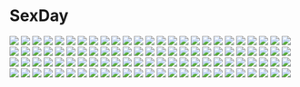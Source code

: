 # SexDay
![](https://konachan.com/jpeg/35724326f4efb17f4a606be104613a0b/Konachan.com%20-%20252694%20armor%20blue_eyes%20boots%20fate_grand_order%20fate_%28series%29%20flowers%20gloves%20hat%20hizuki_miya%20long_hair%20skirt%20thighhighs%20twintails%20white_hair.jpg)
![](https://konachan.com/image/a3b16cc26404fd4b71d9283c82171f87/Konachan.com%20-%2092392%20blonde_hair%20blush%20flandre_scarlet%20short_hair%20touhou%20vampire%20wings.jpg)
![](https://konachan.com/image/d3afc3720cba571cba5db55bb251df74/Konachan.com%20-%2033046%20nishimata_aoi%20oretachi_ni_tsubasa_wa_nai%20watarai_asuka.jpg)
![](https://konachan.com/jpeg/e503e5da078cf1313d6576bbf02a1234/Konachan.com%20-%20162152%20breasts%20brown_hair%20game_cg%20kamiya_tomoe%20masturbation%20nipples%20no_bra%20panties%20school_uniform%20shirogane_otome%20thighhighs%20underwear%20vibrator%20wet.jpg)
![](https://konachan.com/jpeg/284764d726e33ff095126f2ff5db152d/Konachan.com%20-%20272606%20alchemist_mafercca%20ass%20blush%20game_cg%20long_hair%20mirror_%28game%29%20purple_hair%20red_eyes%20tagme_%28artist%29%20witch.jpg)
![](https://konachan.com/image/a3fca6edf59c462068c10ef7c5bef673/Konachan.com%20-%20153125%20komeiji_koishi%20touhou%20yoshioka_yoshiko.jpg)
![](https://konachan.com/image/ef79eafa46da409240ae328313a777bc/Konachan.com%20-%2085479%20blazblue%20gloves%20ragna_the_bloodedge%20scenic%20short_hair%20water%20weapon%20white_hair.jpg)
![](https://konachan.com/jpeg/8fd4deeeb0e03b25b3efc8090f193fec/Konachan.com%20-%20161835%20brown_hair%20bunny%20candy%20inugami_kira%20lolita_fashion%20long_hair%20original%20panties%20thighhighs%20underwear.jpg)
![](https://konachan.com/image/792776e22d9d2c2ee28eda1694a998b4/Konachan.com%20-%20302267%202girls%20beach%20blonde_hair%20blue_eyes%20breasts%20cameltoe%20clouds%20dark_skin%20glasses%20green_eyes%20hat%20nipples%20obiwan%20sky%20swimsuit%20tan_lines%20water%20xin_%28moehime%29.jpg)
![](https://konachan.com/jpeg/4a057aa214f571329114c3d3c32bf4e7/Konachan.com%20-%20117408%20inubashiri_momiji%20tagme%20touhou%20wolfgirl.jpg)
![](https://konachan.com/image/57c622b46caa29b295d5e3978a845c51/Konachan.com%20-%20204605%20animal_ears%20breasts%20catgirl%20collar%20dk_senie%20hoodie%20long_hair%20nipples%20nude%20patchouli_knowledge%20purple_eyes%20purple_hair%20thighhighs%20touhou.jpg)
![](https://konachan.com/image/ff71a79b0fc445927489e6edec5427a8/Konachan.com%20-%20202886%20applique%20bed%20breasts%20gray_hair%20hana_no_no_ni_saku_utakata_no%20japanese_clothes%20long_hair%20miko%20nipples%20no_bra%20nopan%20odawara_hakone%20open_shirt.jpg)
![](https://konachan.com/image/162a7fafd788f7bdbce66d8a0ea49ca3/Konachan.com%20-%2018115%20arcueid_brunestud%20ciel%20hisui%20kohaku%20shingetsutan_tsukihime%20tohno_akiha%20twins.jpg)
![](https://konachan.com/image/44bdd880ebcffffaebf3a8df061b689b/Konachan.com%20-%206868%20canvas.jpg)
![](https://konachan.com/image/70521fb378631c22bdc0ce0891ec7532/Konachan.com%20-%2097513%20blue_hair%20hatsune_miku%20thighhighs%20twintails%20vocaloid.jpg)
![](https://konachan.com/jpeg/e725d724e0de7662a0bc849348d207c4/Konachan.com%20-%20172153%20blue_eyes%20blush%20boots%20dangan-ronpa%20gloves%20kureaki_%28exit%29%20long_hair%20maizono_sayaka%20navel%20purple_eyes%20school_uniform%20shoujo_ai%20tears%20thighhighs.jpg)
![](https://konachan.com/image/035d70979838a2d7342feda253fda267/Konachan.com%20-%2049369%20akiakane%20aliasing%20all_male%20close%20kagamine_len%20male%20migikata_no_chou_%28vocaloid%29%20polychromatic%20vocaloid.jpg)
![](https://konachan.com/jpeg/1deabdc33d26e7e0b6fe9b42cb92a467/Konachan.com%20-%20227797%20aqua_eyes%20aqua_hair%20blue_eyes%20bow%20gloves%20hat%20hatsune_miku%20kyod%2B%20long_hair%20magical_mirai_%28vocaloid%29%20thighhighs%20twintails%20vocaloid%20watermark.jpg)
![](https://konachan.com/image/3dd92506c001e99cdc2ad4711d54a05b/Konachan.com%20-%20220184%202girls%20gray_hair%20green_eyes%20headband%20komeiji_koishi%20komeiji_satori%20pink_eyes%20pink_hair%20ribbons%20short_hair%20shoujo_ai%20skirt%20touhou%20ume_ren.jpg)
![](https://konachan.com/jpeg/cc9009695fd4d8e34001439e626d2a37/Konachan.com%20-%2069299%20audrey_burne%20close%20mobile_suit_gundam%20mobile_suit_gundam_unicorn.jpg)
![](https://konachan.com/image/52239cf1aea090e14aa275f104c88587/Konachan.com%20-%20102283%20barefoot%20food%20pao-lin_huan%20tiger_%26_bunny%20tosarayama.jpg)
![](https://konachan.com/jpeg/6c1d51679602cfcd4bb3e07d0bd87c2b/Konachan.com%20-%20267709%20bakugou_katsuki%20black_hair%20blonde_hair%20blush%20breasts%20genderswap%20green_eyes%20group%20midoriya_izuku%20nude%20orange_eyes%20scar%20sex%20short_hair%20waifu2x.jpg)
![](https://konachan.com/image/9175f8798da05e6300e0e93d19697a61/Konachan.com%20-%20168875%20aircraft%20blonde_hair%20blue_eyes%20boat%20bra%20breasts%20cleavage%20combat_vehicle%20goggles%20instant-ip%20long_hair%20open_shirt%20tagme_%28character%29%20underwear.jpg)
![](https://konachan.com/jpeg/90c8a313fc37f70650416fb82263ba8f/Konachan.com%20-%20117083%20blue_hair%20censored%20game_cg%20lunaris_filia%20maid%20melis%20mikagami_mamizu%20nipples%20panties%20penis%20pointed_ears%20pussy%20sex%20underwear%20whirlpool.jpg)
![](https://konachan.com/image/4bbd5768468cc475538cbccf89164457/Konachan.com%20-%20267027%20300_heroes%20blood%20breasts%20computer%20erect_nipples%20hanshu%20long_hair%20pink_hair%20red_eyes%20robot%20techgirl.jpg)
![](https://konachan.com/jpeg/179091baca35a667537dcd02775ea735/Konachan.com%20-%2080318%20all_male%20kiriki_liszt%20male%20ookami-san_to_shichinin_no_nakama-tachi%20trap%20vector.jpg)
![](https://konachan.com/image/52325cd9bd41a628f472a40e97ad07c6/Konachan.com%20-%20115818%20armor%20black_hair%20blade_%26_soul%20chinese_clothes%20chinese_dress%20gray%20jin_varrel%20orange_eyes%20sword%20weapon%20wristwear.jpg)
![](https://konachan.com/jpeg/b2a2a9c5ab879c6ce494d85fde13896c/Konachan.com%20-%20238753%20anthropomorphism%20black_hair%20bodysuit%20breasts%20brown_eyes%20headphones%20kemono_friends%20long_hair%20nahaki%20thighhighs%20zoom_layer.jpg)
![](https://konachan.com/image/8a30d8fe0aeef31feaabff4fbeda099c/Konachan.com%20-%2064391%20darker_than_black%20gun%20pantyhose%20red_hair%20skirt%20suou_pavlichenko%20upskirt%20weapon%20white.jpg)
![](https://konachan.com/jpeg/855125e3f7412e7e7528263bf481c061/Konachan.com%20-%2077321%202girls%20flandre_scarlet%20garter_belt%20monochrome%20remilia_scarlet%20see_through%20touhou%20vampire.jpg)
![](https://konachan.com/image/f4b56a776ec7a5075c0d009203a7b4e0/Konachan.com%20-%2059227%20ass%20breasts%20long_hair%20open_shirt%20sara_sara_sasara%20shirotae_aya.jpg)
![](https://konachan.com/jpeg/843ed9433fa6203e6000e6050b20c6f7/Konachan.com%20-%20114036%20blonde_hair%20blush%20bra%20breasts%20cleavage%20game_cg%20hoshikawa_shizuku%20mirai_nostalgia%20purple_software%20siki%20underwear.jpg)
![](https://konachan.com/image/c620f862f7ca17c8a725d59e7baf0890/Konachan.com%20-%20280077%20building%20city%20clouds%20japanese_clothes%20kagura_%28senran_kagura%29%20loli%20ribbons%20rooftop%20senran_kagura%20sky%20yaegashi_nan.jpg)
![](https://konachan.com/image/b53dcf95f7407652f5c7dd0e20e27bec/Konachan.com%20-%20248923%20bell%20brown_hair%20flowers%20haruka_natsuki%20japanese_clothes%20long_hair%20original%20petals%20purple_eyes%20umbrella.jpg)
![](https://konachan.com/jpeg/70dc74705832c4d96b1a1e6e2408c78d/Konachan.com%20-%20167188%20blush%20breasts%20censored%20fujita_konomi%20game_cg%20hearts_%28company%29%20long_hair%20natsume_eri%20nipples%20paizuri%20penis%20pink_eyes%20purple_hair.jpg)
![](https://konachan.com/jpeg/88e13d0688cfbb91e4f4e4d8a6d5c23e/Konachan.com%20-%20116290%20game_cg%20love_2_quad%20marmalade%20naruse_hirofumi%20toudou_chitose.jpg)
![](https://konachan.com/jpeg/75eb7daab52284cd774af3fb7306bcc3/Konachan.com%20-%20280682%20blue_hair%20blush%20censored%20close%20fellatio%20game_cg%20kadomi_ibarako%20long_hair%20navel_%28company%29%20penis%20spiral%21%21%20tanihara_natsuki.jpg)
![](https://konachan.com/image/49ddee513430b5dc06c81ab193e40597/Konachan.com%20-%20276995%20apple228%20brown_hair%20building%20city%20close%20elbow_gloves%20gloves%20headdress%20lolita_fashion%20long_hair%20original%20purple_eyes%20sky.jpg)
![](https://konachan.com/jpeg/20fa8c74a4714c2839a3510eb1580af8/Konachan.com%20-%20271929%202girls%20aqua_eyes%20blue_hair%20bow%20building%20city%20clouds%20emori_el%20hat%20hoodie%20long_hair%20night%20panties%20pantyhose%20scarf%20skirt%20sky%20snow%20stars%20tree%20underwear.jpg)
![](https://konachan.com/jpeg/b1c478d44d4bf402f7b68f69e4fbf1b5/Konachan.com%20-%20202755%20aircraft%20dreadtie%20fire%20gun%20kneehighs%20original%20school_uniform%20signed%20weapon.jpg)
![](https://konachan.com/image/c3f048dd365fea664de5b3efebe47fcf/Konachan.com%20-%2077276%20working%21%21%20yamada_aoi.jpg)
![](https://konachan.com/jpeg/6acfb4ac0b486dc07b59ff3e32572bbc/Konachan.com%20-%2064451%20alcot%20blue_eyes%20blue_hair%20blush%20breasts%20chibi%20ezekiel%20food%20green_eyes%20green_hair%20kiss%20long_hair%20maid%20nipples%20ponytail%20red_eyes%20ribbons%20twintails.jpg)
![](https://konachan.com/image/880a4fb9c811ad3524f880c3d6f5e3d0/Konachan.com%20-%2056816%20demon%20flandre_scarlet%20group%20hong_meiling%20izayoi_sakuya%20koakuma%20maid%20patchouli_knowledge%20polychromatic%20remilia_scarlet%20touhou%20vampire.jpg)
![](https://konachan.com/image/9e2f94f482601f3ce5aeeff20d66544f/Konachan.com%20-%20135077%20blonde_hair%20bow%20dress%20hat%20kirisame_marisa%20long_hair%20maeda_kousuke%20magic%20red_eyes%20ribbons%20touhou%20witch%20zoom_layer.jpg)
![](https://konachan.com/image/0b1f25916ea616c183a5064532a1b0d8/Konachan.com%20-%20169646%20blue_eyes%20blue_hair%20blush%20kaku_seiga%20pakapom%20panties%20short_hair%20signed%20touhou%20underwear.jpg)
![](https://konachan.com/image/b85da3f31c181db7377694d82855fd9b/Konachan.com%20-%2057414%206u_%28eternal_land%29%20blue_eyes%20blue_hair%20cirno%20dress%20fairy%20short_hair%20tears%20touhou%20wings.jpg)
![](https://konachan.com/image/3acc44db3bba28922b449fb1bd221e7c/Konachan.com%20-%20256794%20blood%20blue_eyes%20blush%20bra%20breasts%20cian_yo%20drink%20glasses%20long_hair%20navel%20nipples%20overwatch%20panties%20penis%20ponytail%20pussy%20sex%20tears%20uncensored%20underwear.jpg)
![](https://konachan.com/jpeg/7c67c910feb3ae7e5e67c9274c6af5a8/Konachan.com%20-%20228585%20animal_ears%20bed%20black_hair%20blush%20bondage%20breasts%20bunny_ears%20bunnygirl%20flowers%20kestrel%20original%20pantyhose%20petals%20red_eyes%20ribbons.jpg)
![](https://konachan.com/image/67b021e3e0c176d63b1af2a2be98ac90/Konachan.com%20-%2011363%20taiho_shichauzo%20tsujimoto_natsumi.jpg)
![](https://konachan.com/image/bd2d3131569590bc7e343e379a4e800a/Konachan.com%20-%2039082%20brown_hair%20dress%20kamikita_komari%20little_busters%21%20na-ga%20natsume_rin%20skirt%20yellow.jpg)
![](https://konachan.com/jpeg/f9a5573d69f9183bba2e30c841f17ba3/Konachan.com%20-%20154838%20armor%20blue_eyes%20long_hair%20purple_hair%20saint_seiya%20samia_escorcio%20wings.jpg)
![](https://konachan.com/jpeg/dcd5111552268679f38d00b5a2881872/Konachan.com%20-%20121824%20bath%20breasts%20brown_hair%20game_cg%20haruka_natsuki%20nipples%20nude%20tae%20yurikago_kara_tenshi_made.jpg)
![](https://konachan.com/jpeg/0584ddede638f5f8b5d5da445423da95/Konachan.com%20-%20218186%20animal_ears%20breasts%20brown_hair%20cleavage%20foxgirl%20green_eyes%20kuromiya%20kuromiya_raika%20long_hair%20original%20skirt%20tail%20thighhighs%20underwear%20waifu2x.jpg)
![](https://konachan.com/image/32568f2ce3e8c87d514ae44b7a793ad8/Konachan.com%20-%20136460%20clouds%20monorisu%20original%20realistic%20scenic.jpg)
![](https://konachan.com/image/f790273f515a20c6b9b054dbdb79f097/Konachan.com%20-%20181496%202girls%20black_hair%20hat%20houjuu_nue%20murasa_minamitsu%20short_hair%20touhou%20wings%20wiriam07.jpg)
![](https://konachan.com/image/7f0996b5331cc645c44c1c62404c9645/Konachan.com%20-%20166099%20animal%20black_hair%20brown_hair%20building%20cat%20city%20clouds%20flowers%20long_hair%20morifumi%20original%20purple_hair%20scenic%20school_uniform%20short_hair%20tree.jpg)
![](https://konachan.com/jpeg/11f5f190681040f4699ccd2d815e040a/Konachan.com%20-%20274292%20animal_ears%20ass%20ass_grab%20blonde_hair%20blush%20catgirl%20erect_nipples%20orange_eyes%20original%20panties%20ponytail%20tail%20thighhighs%20tiffy%20underwear.jpg)
![](https://konachan.com/jpeg/264df06ac1be357f0b1a814776e125f9/Konachan.com%20-%20197958%20amakoi_syrups%20breasts%20brown_hair%20censored%20game_cg%20mint_cube%20nipples%20no_bra%20pan_%28mimi%29%20panties%20pussy%20pussy_juice%20underwear%20watanuki_tsuyuri.jpg)
![](https://konachan.com/image/afc237a1e428afa99e726749542552cd/Konachan.com%20-%20146958%20azuki_azusa%20blonde_hair%20game_console%20green_eyes%20hentai_ouji_to_warawanai_neko%20hira_%28zlpabrams%29%20skirt.jpg)
![](https://konachan.com/image/9dfbd894403bb3e41acec0837cd95570/Konachan.com%20-%2042854%20blue_hair%20bow%20hayase_mitsuki%20initial-g%20kimi_ga_nozomu_eien%20long_hair%20ponytail%20school_uniform%20skirt%20socks%20white.jpg)
![](https://konachan.com/jpeg/6c7ddf1d2b9b507f8f958fe8876b190a/Konachan.com%20-%20177987%20brown_hair%20candy%20chocolate%20food%20green_eyes%20juu.%20original%20thighhighs%20valentine.jpg)
![](https://konachan.com/image/6fb0c4380492c52ee1551c2e091ce162/Konachan.com%20-%20186860%20bicycle%20blush%20brown_eyes%20brown_hair%20dress%20ilolamai%20jpeg_artifacts%20long_hair%20original%20thighhighs%20wedding_attire.jpg)
![](https://konachan.com/jpeg/3db08c20784fc04977ec93f430305832/Konachan.com%20-%20289169%20black_hair%20blue_eyes%20scan%20school_uniform%20short_hair%20skirt%20tiv.jpg)
![](https://konachan.com/image/2ce72884f011ed861e873ddabf35f549/Konachan.com%20-%20109533%20ass%20breasts%20cleavage%20maid%20original%20panties%20purple_eyes%20purple_hair%20shino_%28comic_penguin_club%29%20sideboob%20underwear.jpg)
![](https://konachan.com/image/adc26c1e934bef6bd34ce88950a8b560/Konachan.com%20-%2032358%20bra%20dressing%20long_hair%20nakahara_komugi%20nurse_witch_komugi-chan%20panties%20pink_eyes%20pink_hair%20poyoyon_rokku%20thighhighs%20underwear.jpg)
![](https://konachan.com/image/9033c16f2899f6d36fbc9bd0a830c955/Konachan.com%20-%20262577%20aqua_eyes%20boots%20braids%20brown_hair%20hoodie%20kurata_rine%20original%20school_uniform%20skirt%20thighhighs.jpg)
![](https://konachan.com/image/a45820e915c1a87652d69e7e41b6fd47/Konachan.com%20-%20108622%20black_hair%20blue_eyes%20gloves%20hinoue_itaru%20jpeg_artifacts%20key%20konohana_lucia%20long_hair%20rewrite%20ribbons.jpg)
![](https://konachan.com/jpeg/ccfd41c656ad2957c4010e1dbc4bba25/Konachan.com%20-%20285031%202girls%20bed%20blonde_hair%20breast_grab%20brown_hair%20fingering%20food%20honey%20navel%20nude%20original%20panties%20panty_pull%20shirt_lift%20short_hair%20underwear%20yuri.jpg)
![](https://konachan.com/image/57850592a149ecbfaaca2317b58e7f80/Konachan.com%20-%2036495%20fujiwara_warawara%20haruka_ni_aogi_uruwashi_no%20kazamatsuri_miyabi%20nire_sumika%20swim_ring%20tagme.jpg)
![](https://konachan.com/image/d8b1534aa5771b10a38a36384551772d/Konachan.com%20-%2033346%20tagme.jpg)
![](https://konachan.com/jpeg/a7bd8fa00e25145794c54e2b710e506e/Konachan.com%20-%2095466%20beach%20breasts%20cleavage%20fang%20orange_hair%20poyoyon_rokku%20school_swimsuit%20swimsuit%20tagme.jpg)
![](https://konachan.com/image/62e1c662a079dd438eb869948046a2ea/Konachan.com%20-%206913%20crown%20tagme%20thighhighs%20tinkle.jpg)
![](https://konachan.com/jpeg/d5bb331b4103012de419a888f0140f1e/Konachan.com%20-%20196357%20bed%20blush%20bra%20breasts%20censored%20cum%20game_cg%20katou_riko%20nipples%20open_shirt%20panties%20penis%20pussy%20sex%20short_hair%20skirt%20tears%20underwear%20white_hair.jpg)
![](https://konachan.com/image/3be465506af1fdeedde67b7037e07be2/Konachan.com%20-%20200567%20bunnygirl%20harmonia%20red_eyes%20reisen_udongein_inaba%20touhou%20white.jpg)
![](https://konachan.com/jpeg/55ee53c3644fdea615f114cc72b20e78/Konachan.com%20-%20189459%20anthropomorphism%20ass%20black_hair%20blush%20breasts%20censored%20hat%20masturbation%20nopan%20pussy%20pussy_juice%20red_eyes%20short_hair%20takao_%28kancolle%29%20thighhighs%20yottin.jpg)
![](https://konachan.com/image/7c59f7e6b1a1d8c3cf779f29d306c606/Konachan.com%20-%2068427%20barefoot%20blonde_hair%20blue_eyes%20doll%20hatsune_miku%20headphones%20kaito%20kamui_gakupo%20male%20meiko%20microphone%20ponytail%20short_hair%20twintails%20vocaloid.jpg)
![](https://konachan.com/image/b9984b9cb028ae7f9a117d8d47246edc/Konachan.com%20-%2075567%20komeiji_koishi%20touhou.jpg)
![](https://konachan.com/image/f67434d635fb920b5fe041e9c3d8952b/Konachan.com%20-%20157535%20hat%20hebitsukai%20monochrome%20original%20purple_hair%20scenic.jpg)
![](https://konachan.com/image/5ed1352b6afb35ea10ce49431be22f8b/Konachan.com%20-%20267804%20animal_ears%20foxgirl%20green_eyes%20original%20pink_hair%20shiro_dai_kitsune%20tail%20third-party_edit%20white.jpg)
![](https://konachan.com/jpeg/44ec5735e54e12b15f2aee770e8a8cd3/Konachan.com%20-%20124856%20amane_suzuha%20blue%20braids%20brown_hair%20steins%3Bgate%20zoom_layer.jpg)
![](https://konachan.com/image/ba15b4955296e18935ff6324985d8948/Konachan.com%20-%20175987%20armor%20benitsuki_tsubasa%20bicolored_eyes%20boots%20cameltoe%20erect_nipples%20gun%20headdress%20mechagirl%20original%20skintight%20thighhighs%20twintails%20weapon%20white_hair.jpg)
![](https://konachan.com/image/fb30964e914d52a4e4fa8a2148f03bcd/Konachan.com%20-%20224353%20ass%20blue_hair%20blush%20bow%20dress%20food%20fruit%20hat%20hinanawi_tenshi%20hym9594%20leaves%20loli%20long_hair%20panties%20red_eyes%20skirt_lift%20touhou%20underwear%20water.jpg)
![](https://konachan.com/jpeg/ea588ec27f49eeef6afbc33db184fc91/Konachan.com%20-%20232463%20blue_eyes%20blush%20breast_hold%20dress%20gloves%20green_hair%20long_hair%20melon-chan%20melonbooks%20panties%20ribbons%20scan%20thighhighs%20twintails%20underwear.jpg)
![](https://konachan.com/jpeg/706a2e3f49017f99965787093afd467e/Konachan.com%20-%20243436%20blush%20inokuma_yuko%20kiniro_mosaic%20komichi_aya%20yuuki_tatsuya.jpg)
![](https://konachan.com/jpeg/a17b7f51acf24400d27c89eb4fdf3cd8/Konachan.com%20-%20301283%20bed%20bra%20fate_grand_order%20fate_%28series%29%20ice_%28ice_aptx%29%20long_hair%20matou_sakura%20navel%20panties%20purple_eyes%20purple_hair%20underwear%20waifu2x.jpg)
![](https://konachan.com/image/400dcf9ddb10dd9368ed94c095f41dc5/Konachan.com%20-%2049555%20bikini%20k-on%21%20swimsuit%20tainaka_ritsu.jpg)
![](https://konachan.com/image/b98fcbb629bed7719a3b85443fb71d1b/Konachan.com%20-%20266585%20blonde_hair%20blush%20breasts%20chain%20fate_grand_order%20fate_%28series%29%20flowers%20green_eyes%20headdress%20nero_claudius_%28fate%29%20petals%20short_hair.jpg)
![](https://konachan.com/image/66295edbe66e4c8a5da38ea0c8b79366/Konachan.com%20-%20183939%202girls%20aragaki_ayase%20black_hair%20blonde_hair%20blue_eyes%20elbow_gloves%20flowers%20gloves%20kousaka_kirino%20necklace%20robintheart%20wedding_attire.jpg)
![](https://konachan.com/image/cb4239080a65fbd488131da3257a8817/Konachan.com%20-%20111578%202girls%20applique%20asami_asami%20black_hair%20blue_eyes%20breast_grab%20breasts%20censored%20fingering%20game_cg%20nipples%20open_shirt%20pussy%20pussy_juice%20yellow_eyes%20yuri.jpg)
![](https://konachan.com/jpeg/2af7f606261a781692aaf47984974491/Konachan.com%20-%20218333%20blush%20compile_heart%20date_a_live%20game_cg%20itsuka_kotori%20panties%20panty_pull%20red_eyes%20red_hair%20skirt%20sting%20thighhighs%20tsunako%20twintails%20underwear.jpg)
![](https://konachan.com/jpeg/7469af7f478c4495ff83f2493b5a9cdb/Konachan.com%20-%20270127%20aqua_eyes%20bed%20bow%20eromanga-sensei%20izumi_sagiri%20loli%20long_hair%20pajamas%20shorts%20tagme_%28artist%29%20teddy_bear%20white_hair%20wink.jpg)
![](https://konachan.com/image/14aed4cc7672bc43db1ddb5d2e7a9b4c/Konachan.com%20-%2028613%20bicolored_eyes%20censored%20chu_x_chu%20game_cg%20penis%20pointed_ears%20unisonshift.jpg)
![](https://konachan.com/image/162c60af180c0d14ea910a52b5b759ee/Konachan.com%20-%2071658%20blonde_hair%20blue_eyes%20kagamine_rin%20tagme%20vocaloid.jpg)
![](https://konachan.com/jpeg/08cce737c381f2b1f8236c228bcaa179/Konachan.com%20-%2078436%20blush%20dress%20group%20hat%20ribbons%20school_uniform.jpg)
![](https://konachan.com/image/e058b1b595db37858b4fe268a850a40e/Konachan.com%20-%20166687%20blonde_hair%20blue_eyes%20close%20collar%20headphones%20lily_%28vocaloid%29%20long_hair%20vocaloid%20zashiki_usagi.jpg)
![](https://konachan.com/image/af13cbde01abac0271d645f5b8f2c6bf/Konachan.com%20-%2070591%20bed%20blue_eyes%20hatsune_miku%20nigorimizu%20panties%20topless%20twintails%20underwear%20vocaloid.jpg)
![](https://konachan.com/image/cb05800c9fca55a0ac5213d5e378bbcf/Konachan.com%20-%20125563%20breasts%20christmas%20cleavage%20da_capo_dream_x%27mas%20dmyo%20panties%20santa_costume%20underwear.jpg)
![](https://konachan.com/image/5e25ea80c21ed10d4a8b4e4777f8cbe3/Konachan.com%20-%20186037%20black_eyes%20black_hair%20choker%20gloves%20idolmaster%20kikuchi_makoto%20nekopuchi%20short_hair%20wink.jpg)
![](https://konachan.com/image/039dc51cea23ff92100532e86a99f4a5/Konachan.com%20-%2062720%20akiyama_mio%20blush%20guitar%20hirasawa_yui%20horiguchi_yukiko%20instrument%20k-on%21%20kotobuki_tsumugi%20pantyhose%20school_uniform%20tainaka_ritsu.jpg)
![](https://konachan.com/image/20a6925ff7dba9a11605773d55c9d042/Konachan.com%20-%208374%20breasts%20cape%20cleavage%20dante%20dark_skin%20devil_may_cry%20genderswap%20gun%20sword%20weapon%20white_hair.jpg)
